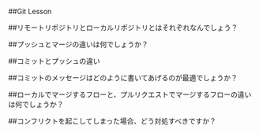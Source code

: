 ##Git Lesson


##リモートリポジトリとローカルリポジトリとはそれぞれなんでしょう？


##プッシュとマージの違いは何でしょうか？


##コミットとプッシュの違い


##コミットのメッセージはどのように書いてあげるのが最適でしょうか？


##ローカルでマージするフローと、プルリクエストでマージするフローの違いは何でしょうか？


##コンフリクトを起こしてしまった場合、どう対処すべきですか？
